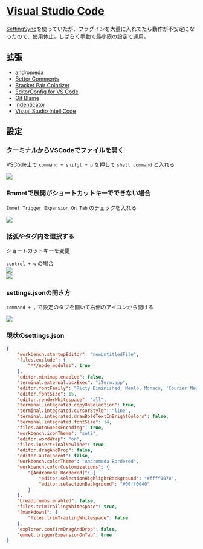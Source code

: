 # [Visual Studio Code](https://code.visualstudio.com/)

[SettingSync](https://marketplace.visualstudio.com/items?itemName=Shan.code-settings-sync)を使っていたが、プラグインを大量に入れてたら動作が不安定になったので、使用休止。しばらく手動で最小限の設定で運用。

## 拡張
- [andromeda](https://marketplace.visualstudio.com/items?itemName=EliverLara.andromeda)
- [Better Comments](https://marketplace.visualstudio.com/items?itemName=aaron-bond.better-comments)
- [Bracket Pair Colorizer](https://marketplace.visualstudio.com/items?itemName=CoenraadS.bracket-pair-colorizer)
- [EditorConfig for VS Code](https://marketplace.visualstudio.com/items?itemName=EditorConfig.EditorConfig)
- [Git Blame](https://marketplace.visualstudio.com/items?itemName=waderyan.gitblame)
- [Indenticator](https://marketplace.visualstudio.com/items?itemName=SirTori.indenticator)
- [Visual Studio IntelliCode](https://marketplace.visualstudio.com/items?itemName=VisualStudioExptTeam.vscodeintellicode)

## 設定

### ターミナルからVSCodeでファイルを開く

VSCode上で `command + shifgt + p` を押して `shell command` と入れる

![](/tool.vscode1.png)

### Emmetで展開がショートカットキーでできない場合

`Emmet Trigger Expansion On Tab` のチェックを入れる

![](/tool.vscode2.png)

### 括弧やタグ内を選択する
ショートカットキーを変更  

`control + w` の場合  
![](/tool.vscode4.png)    
![](/tool.vscode5.gif)  

### settings.jsonの開き方

`command + ,` で設定のタブを開いて右側のアイコンから開ける

![](/tool.vscode3.png)

### 現状のsettings.json

```json
{
    "workbench.startupEditor": "newUntitledFile",
    "files.exclude": {
        "**/node_modules": true
    },
    "editor.minimap.enabled": false,
    "terminal.external.osxExec": "iTerm.app",
    "editor.fontFamily": "Ricty Diminished, Menlo, Monaco, 'Courier New', monospacesh",
    "editor.fontSize": 15,
    "editor.renderWhitespace": "all",
    "terminal.integrated.copyOnSelection": true,
    "terminal.integrated.cursorStyle": "line",
    "terminal.integrated.drawBoldTextInBrightColors": false,
    "terminal.integrated.fontSize": 14,
    "files.autoGuessEncoding": true,
    "workbench.iconTheme": "seti",
    "editor.wordWrap": "on",
    "files.insertFinalNewline": true,
    "editor.dragAndDrop": false,
    "editor.autoIndent": false,
    "workbench.colorTheme": "Andromeda Bordered",
    "workbench.colorCustomizations": {
        "[Andromeda Bordered]": {
            "editor.selectionHighlightBackground": "#ffff0070",
            "editor.selectionBackground": "#00ff0040"
        }
    },
    "breadcrumbs.enabled": false,
    "files.trimTrailingWhitespace": true,
    "[markdown]": {
        "files.trimTrailingWhitespace": false
    },
    "explorer.confirmDragAndDrop": false,
    "emmet.triggerExpansionOnTab": true
}

```
